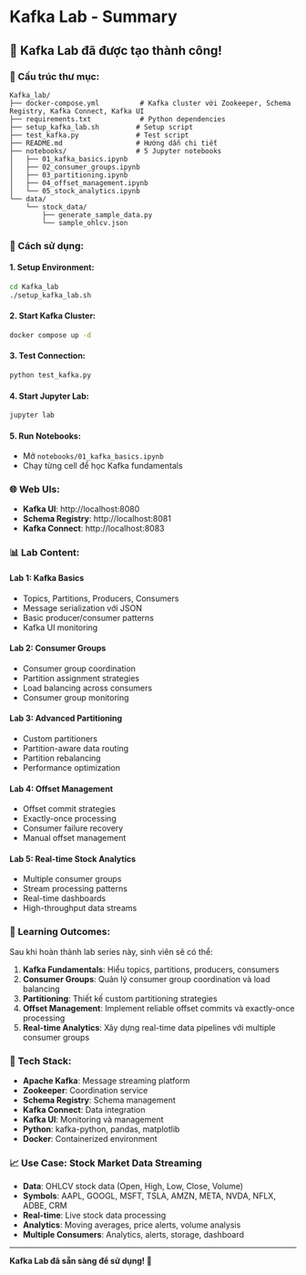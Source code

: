 # Kafka Lab - Summary

## 🎉 Kafka Lab đã được tạo thành công!

### 📁 Cấu trúc thư mục:
```
Kafka_lab/
├── docker-compose.yml          # Kafka cluster với Zookeeper, Schema Registry, Kafka Connect, Kafka UI
├── requirements.txt            # Python dependencies
├── setup_kafka_lab.sh         # Setup script
├── test_kafka.py              # Test script
├── README.md                  # Hướng dẫn chi tiết
├── notebooks/                 # 5 Jupyter notebooks
│   ├── 01_kafka_basics.ipynb
│   ├── 02_consumer_groups.ipynb
│   ├── 03_partitioning.ipynb
│   ├── 04_offset_management.ipynb
│   └── 05_stock_analytics.ipynb
└── data/
    └── stock_data/
        ├── generate_sample_data.py
        └── sample_ohlcv.json
```

### 🚀 Cách sử dụng:

#### 1. Setup Environment:
```bash
cd Kafka_lab
./setup_kafka_lab.sh
```

#### 2. Start Kafka Cluster:
```bash
docker compose up -d
```

#### 3. Test Connection:
```bash
python test_kafka.py
```

#### 4. Start Jupyter Lab:
```bash
jupyter lab
```

#### 5. Run Notebooks:
- Mở `notebooks/01_kafka_basics.ipynb`
- Chạy từng cell để học Kafka fundamentals

### 🌐 Web UIs:
- **Kafka UI**: http://localhost:8080
- **Schema Registry**: http://localhost:8081
- **Kafka Connect**: http://localhost:8083

### 📊 Lab Content:

#### **Lab 1: Kafka Basics**
- Topics, Partitions, Producers, Consumers
- Message serialization với JSON
- Basic producer/consumer patterns
- Kafka UI monitoring

#### **Lab 2: Consumer Groups**
- Consumer group coordination
- Partition assignment strategies
- Load balancing across consumers
- Consumer group monitoring

#### **Lab 3: Advanced Partitioning**
- Custom partitioners
- Partition-aware data routing
- Partition rebalancing
- Performance optimization

#### **Lab 4: Offset Management**
- Offset commit strategies
- Exactly-once processing
- Consumer failure recovery
- Manual offset management

#### **Lab 5: Real-time Stock Analytics**
- Multiple consumer groups
- Stream processing patterns
- Real-time dashboards
- High-throughput data streams

### 🎯 Learning Outcomes:
Sau khi hoàn thành lab series này, sinh viên sẽ có thể:

1. **Kafka Fundamentals**: Hiểu topics, partitions, producers, consumers
2. **Consumer Groups**: Quản lý consumer group coordination và load balancing
3. **Partitioning**: Thiết kế custom partitioning strategies
4. **Offset Management**: Implement reliable offset commits và exactly-once processing
5. **Real-time Analytics**: Xây dựng real-time data pipelines với multiple consumer groups

### 🔧 Tech Stack:
- **Apache Kafka**: Message streaming platform
- **Zookeeper**: Coordination service
- **Schema Registry**: Schema management
- **Kafka Connect**: Data integration
- **Kafka UI**: Monitoring và management
- **Python**: kafka-python, pandas, matplotlib
- **Docker**: Containerized environment

### 📈 Use Case: Stock Market Data Streaming
- **Data**: OHLCV stock data (Open, High, Low, Close, Volume)
- **Symbols**: AAPL, GOOGL, MSFT, TSLA, AMZN, META, NVDA, NFLX, ADBE, CRM
- **Real-time**: Live stock data processing
- **Analytics**: Moving averages, price alerts, volume analysis
- **Multiple Consumers**: Analytics, alerts, storage, dashboard

---

**Kafka Lab đã sẵn sàng để sử dụng! 🚀**
